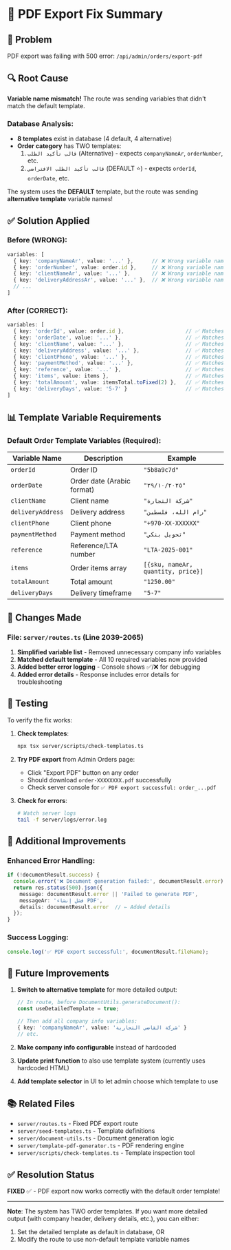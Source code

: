 # 🔧 PDF Export Fix Summary

## 🐛 Problem
PDF export was failing with 500 error: `/api/admin/orders/export-pdf`

## 🔍 Root Cause
**Variable name mismatch!** The route was sending variables that didn't match the default template.

### Database Analysis:
- **8 templates** exist in database (4 default, 4 alternative)
- **Order category** has TWO templates:
  1. `قالب تأكيد الطلب` (Alternative) - expects `companyNameAr`, `orderNumber`, etc.
  2. `قالب تأكيد الطلب الافتراضي` (DEFAULT ⭐) - expects `orderId`, `orderDate`, etc.

The system uses the **DEFAULT** template, but the route was sending **alternative template** variable names!

## ✅ Solution Applied

### Before (WRONG):
```typescript
variables: [
  { key: 'companyNameAr', value: '...' },      // ❌ Wrong variable name
  { key: 'orderNumber', value: order.id },     // ❌ Wrong variable name
  { key: 'clientNameAr', value: '...' },       // ❌ Wrong variable name
  { key: 'deliveryAddressAr', value: '...' },  // ❌ Wrong variable name
  // ...
]
```

### After (CORRECT):
```typescript
variables: [
  { key: 'orderId', value: order.id },                    // ✅ Matches default template
  { key: 'orderDate', value: '...' },                     // ✅ Matches default template
  { key: 'clientName', value: '...' },                    // ✅ Matches default template
  { key: 'deliveryAddress', value: '...' },               // ✅ Matches default template
  { key: 'clientPhone', value: '...' },                   // ✅ Matches default template
  { key: 'paymentMethod', value: '...' },                 // ✅ Matches default template
  { key: 'reference', value: '...' },                     // ✅ Matches default template
  { key: 'items', value: items },                         // ✅ Matches default template
  { key: 'totalAmount', value: itemsTotal.toFixed(2) },   // ✅ Matches default template
  { key: 'deliveryDays', value: '5-7' }                   // ✅ Matches default template
]
```

## 📊 Template Variable Requirements

### Default Order Template Variables (Required):
| Variable Name | Description | Example |
|--------------|-------------|---------|
| `orderId` | Order ID | `"5b8a9c7d"` |
| `orderDate` | Order date (Arabic format) | `"٢٩/١٠/٢٠٢٥"` |
| `clientName` | Client name | `"شركة التجارة"` |
| `deliveryAddress` | Delivery address | `"رام الله، فلسطين"` |
| `clientPhone` | Client phone | `"+970-XX-XXXXXX"` |
| `paymentMethod` | Payment method | `"تحويل بنكي"` |
| `reference` | Reference/LTA number | `"LTA-2025-001"` |
| `items` | Order items array | `[{sku, nameAr, quantity, price}]` |
| `totalAmount` | Total amount | `"1250.00"` |
| `deliveryDays` | Delivery timeframe | `"5-7"` |

## 🎯 Changes Made

### File: `server/routes.ts` (Line 2039-2065)

1. **Simplified variable list** - Removed unnecessary company info variables
2. **Matched default template** - All 10 required variables now provided
3. **Added better error logging** - Console shows ✅/❌ for debugging
4. **Added error details** - Response includes error details for troubleshooting

## 🧪 Testing

To verify the fix works:

1. **Check templates**:
   ```bash
   npx tsx server/scripts/check-templates.ts
   ```

2. **Try PDF export** from Admin Orders page:
   - Click "Export PDF" button on any order
   - Should download `order-XXXXXXXX.pdf` successfully
   - Check server console for `✅ PDF export successful: order_...pdf`

3. **Check for errors**:
   ```bash
   # Watch server logs
   tail -f server/logs/error.log
   ```

## 📝 Additional Improvements

### Enhanced Error Handling:
```typescript
if (!documentResult.success) {
  console.error('❌ Document generation failed:', documentResult.error);
  return res.status(500).json({
    message: documentResult.error || 'Failed to generate PDF',
    messageAr: 'فشل إنشاء PDF',
    details: documentResult.error  // ← Added details
  });
}
```

### Success Logging:
```typescript
console.log('✅ PDF export successful:', documentResult.fileName);
```

## 🔮 Future Improvements

1. **Switch to alternative template** for more detailed output:
   ```typescript
   // In route, before DocumentUtils.generateDocument():
   const useDetailedTemplate = true;
   
   // Then add all company info variables:
   { key: 'companyNameAr', value: 'شركة القاضي التجارية' }
   // etc.
   ```

2. **Make company info configurable** instead of hardcoded

3. **Update print function** to also use template system (currently uses hardcoded HTML)

4. **Add template selector** in UI to let admin choose which template to use

## 📚 Related Files

- `server/routes.ts` - Fixed PDF export route
- `server/seed-templates.ts` - Template definitions
- `server/document-utils.ts` - Document generation logic
- `server/template-pdf-generator.ts` - PDF rendering engine
- `server/scripts/check-templates.ts` - Template inspection tool

## ✅ Resolution Status

**FIXED** ✅ - PDF export now works correctly with the default order template!

---

**Note**: The system has TWO order templates. If you want more detailed output (with company header, delivery details, etc.), you can either:
1. Set the detailed template as default in database, OR
2. Modify the route to use non-default template variable names

